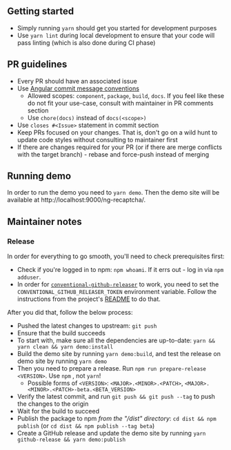 ## Getting started

* Simply running `yarn` should get you started for development purposes
* Use `yarn lint` during local development to ensure that your code will pass linting (which is also done during CI phase)

## PR guidelines

* Every PR should have an associated issue
* Use [Angular commit message conventions](https://gist.github.com/stephenparish/9941e89d80e2bc58a153)
  * Allowed scopes: `component`, `package`, `build`, `docs`. If you feel like these do not fit your use-case, consult with maintainer in PR comments section
  * Use `chore(docs)` instead of `docs(<scope>)`
* Use `closes #<Issue>` statement in commit <Description> section
* Keep PRs focused on your changes. That is, don't go on a wild hunt to update code styles without consulting to maintainer first
* If there are changes required for your PR (or if there are merge conflicts with the target branch) - rebase and force-push instead of merging

## Running demo

In order to run the demo you need to `yarn demo`. Then the demo site will be available at http://localhost:9000/ng-recaptcha/.

## Maintainer notes

### Release

In order for everything to go smooth, you'll need to check prerequisites first:

* Check if you're logged in to npm: `npm whoami`. If it errs out - log in via `npm adduser`.
* In order for [`conventional-github-releaser`](https://github.com/ckeditor/conventional-github-releaser) to work, you need to set the `CONVENTIONAL_GITHUB_RELEASER_TOKEN` environment variable. Follow the instructions from the project's [README](https://github.com/ckeditor/conventional-github-releaser#setup-token-for-cli) to do that.

After you did that, follow the below process:

* Pushed the latest changes to upstream: `git push`
* Ensure that the build succeeds
* To start with, make sure all the dependencies are up-to-date: `yarn && yarn clean && yarn demo:install`
* Build the demo site by running `yarn demo:build`, and test the release on demo site by running `yarn demo`
* Then you need to prepare a release. Run `npm run prepare-release <VERSION>`. Use `npm` , not `yarn`!
  * Possible forms of `<VERSION>`: `<MAJOR>.<MINOR>.<PATCH>`, `<MAJOR>.<MINOR>.<PATCH>-beta.<BETA_VERSION>`
* Verify the latest commit, and run `git push && git push --tag` to push the changes to the origin
* Wait for the build to succeed
* Publish the package to npm *from the "/dist" directory*: `cd dist && npm publish` (or `cd dist && npm publish --tag beta`)
* Create a GitHub release and update the demo site by running `yarn github-release && yarn demo:publish`
